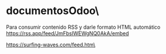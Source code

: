 # documentosOdoo\

Para consumir contenido RSS y darle formato HTML automático\
https://rss.app/feed/JmFbsIWEWgNQ0AkA/embed

https://surfing-waves.com/feed.htm\
